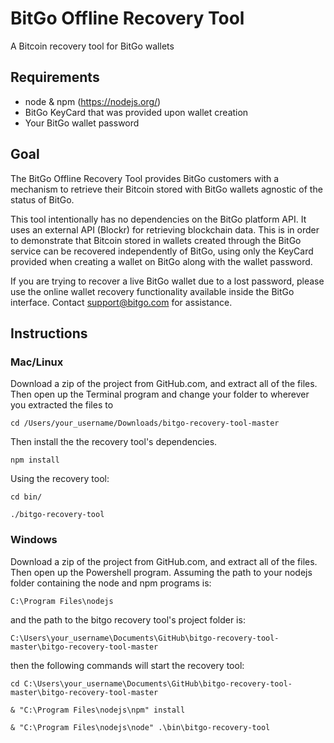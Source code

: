 BitGo Offline Recovery Tool
===========================

A Bitcoin recovery tool for BitGo wallets

## Requirements

- node & npm (https://nodejs.org/)
- BitGo KeyCard that was provided upon wallet creation
- Your BitGo wallet password

## Goal

The BitGo Offline Recovery Tool provides BitGo customers with a mechanism to retrieve their Bitcoin stored with BitGo wallets agnostic of the status of BitGo.

This tool intentionally has no dependencies on the BitGo platform API. It uses an external API (Blockr) for retrieving blockchain data. This is in order to demonstrate that Bitcoin stored in wallets created through the BitGo service can be recovered independently of BitGo, using only the KeyCard provided when creating a wallet on BitGo along with the wallet password.

If you are trying to recover a live BitGo wallet due to a lost password, please use the online wallet recovery functionality available inside the BitGo interface.  Contact support@bitgo.com for assistance.

## Instructions

### Mac/Linux

Download a zip of the project from GitHub.com, and extract all of the files. Then open up the Terminal program and change your folder to wherever you extracted the files to

```
cd /Users/your_username/Downloads/bitgo-recovery-tool-master
```

Then install the the recovery tool's dependencies.

```
npm install
```

Using the recovery tool:

```
cd bin/

./bitgo-recovery-tool
```

### Windows

Download a zip of the project from GitHub.com, and extract all of the files. Then open up the Powershell program. Assuming the path to your nodejs folder containing the node and npm programs is:

```
C:\Program Files\nodejs
```

and the path to the bitgo recovery tool's project folder is:

```
C:\Users\your_username\Documents\GitHub\bitgo-recovery-tool-master\bitgo-recovery-tool-master
```

then the following commands will start the recovery tool:

```
cd C:\Users\your_username\Documents\GitHub\bitgo-recovery-tool-master\bitgo-recovery-tool-master
```

```
& "C:\Program Files\nodejs\npm" install
```

```
& "C:\Program Files\nodejs\node" .\bin\bitgo-recovery-tool
